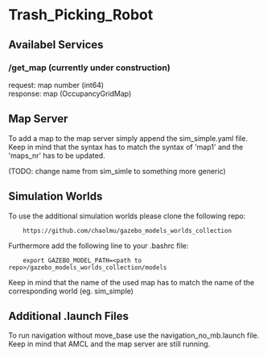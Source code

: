 # Trash_Picking_Robot

## Availabel Services

### /get_map (currently under construction)    
request: map number (int64)  
response: map (OccupancyGridMap)

## Map Server
To add a map to the map server simply append the sim_simple.yaml file.
Keep in mind that the syntax has to match the syntax of 'map1' and the 'maps_nr' has to be updated.

(TODO: change name from sim_simle to something more generic)

## Simulation Worlds

To use the additional simulation worlds please clone the following repo:

        https://github.com/chaolmu/gazebo_models_worlds_collection

Furthermore add the following line to your .bashrc file:

        export GAZEBO_MODEL_PATH=<path to repo>/gazebo_models_worlds_collection/models

Keep in mind that the name of the used map has to match the name of the corresponding world (eg. sim_simple)

## Additional .launch Files

To run navigation without move_base use the navigation_no_mb.launch file. Keep in mind that AMCL and the map server are still running.